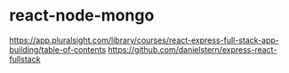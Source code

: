 # react-node-mongo
https://app.pluralsight.com/library/courses/react-express-full-stack-app-building/table-of-contents
https://github.com/danielstern/express-react-fullstack


